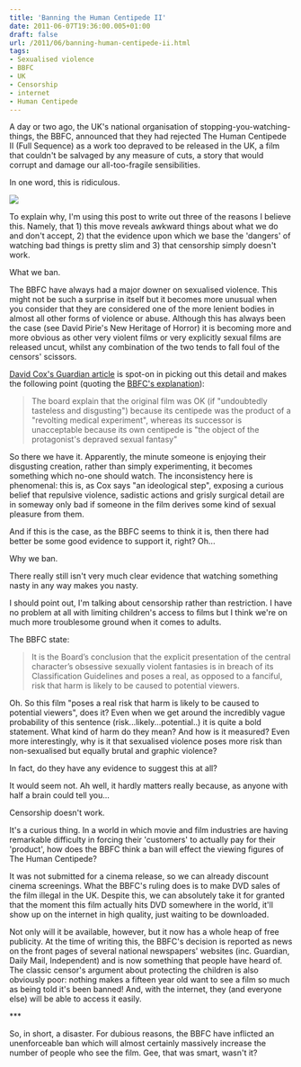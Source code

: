 ```yaml
---
title: 'Banning the Human Centipede II'
date: 2011-06-07T19:36:00.005+01:00
draft: false
url: /2011/06/banning-human-centipede-ii.html
tags: 
- Sexualised violence
- BBFC
- UK
- Censorship
- internet
- Human Centipede
---
```


A day or two ago, the UK's national organisation of stopping-you-watching-things, the BBFC, announced that they had rejected The Human Centipede II (Full Sequence) as a work too depraved to be released in the UK, a film that couldn't be salvaged by any measure of cuts, a story that would corrupt and damage our all-too-fragile sensibilities.  
  
In one word, this is ridiculous.  
  

![](/blogspot/AVvXsEiqzvQrNVi-La3Q66FjV4H8SB4l537v8GXqNbPQbJxeyRBdfrvWJW2LSERadhQ0Wbb3pIAU5Mw9J9t-Ns394eV7qI52WymcVjuIqJafXJduz7uqrl7vUQ-btg5enbrGhe2JS5QzTPNFuxo/s800/article-2000178-0C72594A00000578-795_468x286.jpg)  

  
To explain why, I'm using this post to write out three of the reasons I believe this. Namely, that 1) this move reveals awkward things about what we do and don't accept, 2) that the evidence upon which we base the 'dangers' of watching bad things is pretty slim and 3) that censorship simply doesn't work.  
  

What we ban.  

The BBFC have always had a major downer on sexualised violence. This might not be such a surprise in itself but it becomes more unusual when you consider that they are considered one of the more lenient bodies in almost all other forms of violence or abuse. Although this has always been the case (see David Pirie's New Heritage of Horror) it is becoming more and more obvious as other very violent films or very explicitly sexual films are released uncut, whilst any combination of the two tends to fall foul of the censors' scissors.  
  
[David Cox's Guardian article](http://www.guardian.co.uk/film/filmblog/2011/jun/07/human-centipede-sequel-ban-sexual-sadism) is spot-on in picking out this detail and makes the following point (quoting the [BBFC's explanation](http://www.bbfc.co.uk/newsreleases/2011/06/bbfc-rejects-the-human-centipede-ii-full-sequence/)):  

> The board explain that the original film was OK (if "undoubtedly tasteless and disgusting") because its centipede was the product of a "revolting medical experiment", whereas its successor is unacceptable because its own centipede is "the object of the protagonist's depraved sexual fantasy"  

So there we have it. Apparently, the minute someone is enjoying their disgusting creation, rather than simply experimenting, it becomes something which no-one should watch. The inconsistency here is phenomenal: this is, as Cox says "an ideological step", exposing a curious belief that repulsive violence, sadistic actions and grisly surgical detail are in someway only bad if someone in the film derives some kind of sexual pleasure from them.  
  
And if this is the case, as the BBFC seems to think it is, then there had better be some good evidence to support it, right? Oh...  
  

Why we ban.  

There really still isn't very much clear evidence that watching something nasty in any way makes you nasty.  
  
I should point out, I'm talking about censorship rather than restriction. I have no problem at all with limiting children's access to films but I think we're on much more troublesome ground when it comes to adults.  
  
The BBFC state:  

> It is the Board’s conclusion that the explicit presentation of the central character’s obsessive sexually violent fantasies is in breach of its Classification Guidelines and poses a real, as opposed to a fanciful, risk that harm is likely to be caused to potential viewers.

Oh. So this film "poses a real risk that harm is likely to be caused to potential viewers", does it? Even when we get around the incredibly vague probability of this sentence (risk...likely...potential..) it is quite a bold statement. What kind of harm do they mean? And how is it measured? Even more interestingly, why is it that sexualised violence poses more risk than non-sexualised but equally brutal and graphic violence?  
  
In fact, do they have any evidence to suggest this at all?  
  
It would seem not. Ah well, it hardly matters really because, as anyone with half a brain could tell you...  
  

Censorship doesn't work.  

It's a curious thing. In a world in which movie and film industries are having remarkable difficulty in forcing their 'customers' to actually pay for their 'product', how does the BBFC think a ban will effect the viewing figures of The Human Centipede?  
  
It was not submitted for a cinema release, so we can already discount cinema screenings. What the BBFC's ruling does is to make DVD sales of the film illegal in the UK. Despite this, we can absolutely take it for granted that the moment this film actually hits DVD somewhere in the world, it'll show up on the internet in high quality, just waiting to be downloaded.  
  
Not only will it be available, however, but it now has a whole heap of free publicity. At the time of writing this, the BBFC's decision is reported as news on the front pages of several national newspapers' websites (inc. Guardian, Daily Mail, Independent) and is now something that people have heard of. The classic censor's argument about protecting the children is also obviously poor: nothing makes a fifteen year old want to see a film so much as being told it's been banned! And, with the internet, they (and everyone else) will be able to access it easily.  
  

\*\*\*  

  
So, in short, a disaster. For dubious reasons, the BBFC have inflicted an unenforceable ban which will almost certainly massively increase the number of people who see the film. Gee, that was smart, wasn't it?